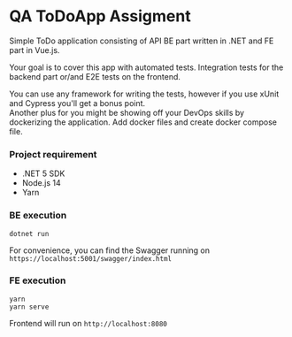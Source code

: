 # QA ToDoApp Assigment

Simple ToDo application consisting of API BE part written in .NET and FE part in Vue.js.  

Your goal is to cover this app with automated tests. Integration tests for the backend part or/and E2E tests on the frontend.  

You can use any framework for writing the tests, however if you use xUnit and Cypress you'll get a bonus point.  
Another plus for you might be showing off your DevOps skills by dockerizing the application. Add docker files and create docker compose file.

### Project requirement
* .NET 5 SDK
* Node.js 14
* Yarn

### BE execution
`dotnet run`  

For convenience, you can find the Swagger running on `https://localhost:5001/swagger/index.html`

### FE execution
`yarn`  
`yarn serve`

Frontend will run on `http://localhost:8080`

